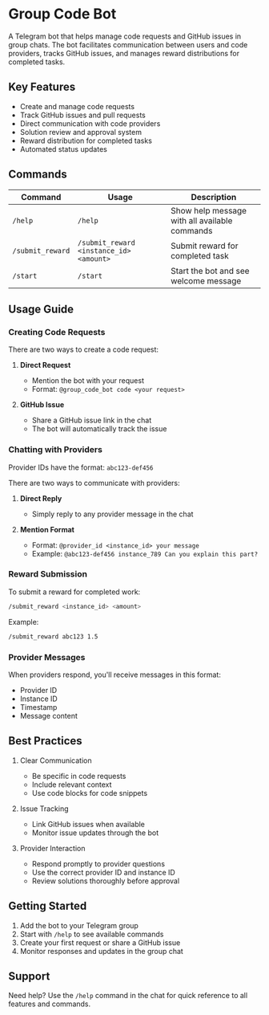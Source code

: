 # Group Code Bot

A Telegram bot that helps manage code requests and GitHub issues in group chats. The bot facilitates communication between users and code providers, tracks GitHub issues, and manages reward distributions for completed tasks.

## Key Features

- Create and manage code requests
- Track GitHub issues and pull requests
- Direct communication with code providers
- Solution review and approval system 
- Reward distribution for completed tasks
- Automated status updates

## Commands

| Command | Usage | Description |
|---------|-------|-------------|
| `/help` | `/help` | Show help message with all available commands |
| `/submit_reward` | `/submit_reward <instance_id> <amount>` | Submit reward for completed task |
| `/start` | `/start` | Start the bot and see welcome message |

## Usage Guide

### Creating Code Requests

There are two ways to create a code request:

1. **Direct Request**
    - Mention the bot with your request
    - Format: `@group_code_bot code <your request>`

2. **GitHub Issue**
    - Share a GitHub issue link in the chat
    - The bot will automatically track the issue

### Chatting with Providers

Provider IDs have the format: `abc123-def456`

There are two ways to communicate with providers:

1. **Direct Reply**
    - Simply reply to any provider message in the chat

2. **Mention Format**
    - Format: `@provider_id <instance_id> your message`
    - Example: `@abc123-def456 instance_789 Can you explain this part?`

### Reward Submission

To submit a reward for completed work:

```bash
/submit_reward <instance_id> <amount>
```

Example:
```bash
/submit_reward abc123 1.5
```

### Provider Messages

When providers respond, you'll receive messages in this format:

- Provider ID
- Instance ID
- Timestamp
- Message content

## Best Practices

1. Clear Communication
    - Be specific in code requests
    - Include relevant context
    - Use code blocks for code snippets

2. Issue Tracking
    - Link GitHub issues when available
    - Monitor issue updates through the bot

3. Provider Interaction
    - Respond promptly to provider questions
    - Use the correct provider ID and instance ID
    - Review solutions thoroughly before approval

## Getting Started

1. Add the bot to your Telegram group
2. Start with `/help` to see available commands
3. Create your first request or share a GitHub issue
4. Monitor responses and updates in the group chat

## Support

Need help? Use the `/help` command in the chat for quick reference to all features and commands.

